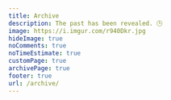 ```yaml
---
title: Archive
description: The past has been revealed. 🕒️
image: https://i.imgur.com/r940Dkr.jpg
hideImage: true
noComments: true
noTimeEstimate: true
customPage: true
archivePage: true
footer: true
url: /archive/
---
```

